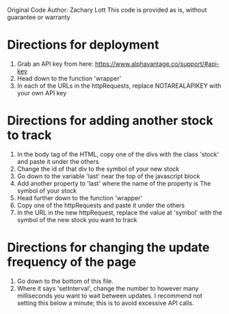 Original Code Author: Zachary Lott
This code is provided as is, without guarantee or warranty


# Directions for deployment

1. Grab an API key from here: https://www.alphavantage.co/support/#api-key
2. Head down to the function 'wrapper'
3. In each of the URLs in the httpRequests, replace NOTAREALAPIKEY with your own API key

# Directions for adding another stock to track

1. In the body tag of the HTML, copy one of the divs with the class 'stock' and paste it under the others
2. Change the id of that div to the symbol of your new stock
3. Go down to the variable 'last' near the top of the javascript block
4. Add another property to 'last' where the name of the property is The symbol of your stock
5. Head further down to the function 'wrapper'
6. Copy one of the httpRequests and paste it under the others
7. In the URL in the new httpRequest, replace the value at 'symbol' with the symbol of the new stock you want to track


# Directions for changing the update frequency of the page

1. Go down to the bottom of this file.
2. Where it says 'setInterval', change the number to however many milliseconds you want to wait between updates. I recommend not setting this below a minute; this is to avoid excessive API calls.
